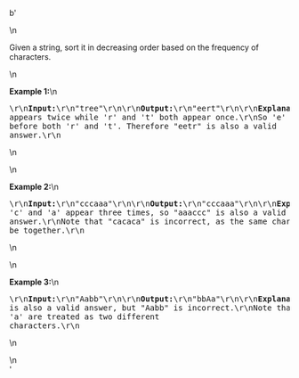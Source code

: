 b'<div class="question-description">\n<p><p>Given a string, sort it in decreasing order based on the frequency of characters.</p>\n<p><b>Example 1:</b>\n<pre>\r\n<b>Input:</b>\r\n"tree"\r\n\r\n<b>Output:</b>\r\n"eert"\r\n\r\n<b>Explanation:</b>\r\n\'e\' appears twice while \'r\' and \'t\' both appear once.\r\nSo \'e\' must appear before both \'r\' and \'t\'. Therefore "eetr" is also a valid answer.\r\n</pre>\n</p>\n<p><b>Example 2:</b>\n<pre>\r\n<b>Input:</b>\r\n"cccaaa"\r\n\r\n<b>Output:</b>\r\n"cccaaa"\r\n\r\n<b>Explanation:</b>\r\nBoth \'c\' and \'a\' appear three times, so "aaaccc" is also a valid answer.\r\nNote that "cacaca" is incorrect, as the same characters must be together.\r\n</pre>\n</p>\n<p><b>Example 3:</b>\n<pre>\r\n<b>Input:</b>\r\n"Aabb"\r\n\r\n<b>Output:</b>\r\n"bbAa"\r\n\r\n<b>Explanation:</b>\r\n"bbaA" is also a valid answer, but "Aabb" is incorrect.\r\nNote that \'A\' and \'a\' are treated as two different characters.\r\n</pre>\n</p></p>\n</div>'